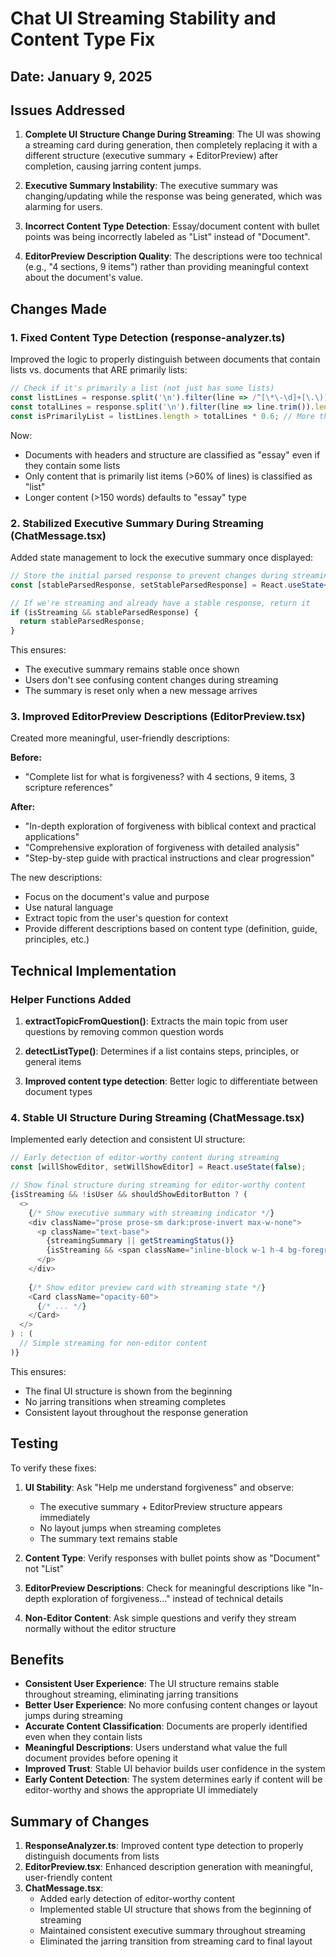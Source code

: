 # Chat UI Streaming Stability and Content Type Fix

## Date: January 9, 2025

## Issues Addressed

1. **Complete UI Structure Change During Streaming**: The UI was showing a streaming card during generation, then completely replacing it with a different structure (executive summary + EditorPreview) after completion, causing jarring content jumps.

2. **Executive Summary Instability**: The executive summary was changing/updating while the response was being generated, which was alarming for users.

3. **Incorrect Content Type Detection**: Essay/document content with bullet points was being incorrectly labeled as "List" instead of "Document".

4. **EditorPreview Description Quality**: The descriptions were too technical (e.g., "4 sections, 9 items") rather than providing meaningful context about the document's value.

## Changes Made

### 1. Fixed Content Type Detection (response-analyzer.ts)

Improved the logic to properly distinguish between documents that contain lists vs. documents that ARE primarily lists:

```typescript
// Check if it's primarily a list (not just has some lists)
const listLines = response.split('\n').filter(line => /^[\*\-\d]+[\.\)]\s+/.test(line.trim()));
const totalLines = response.split('\n').filter(line => line.trim()).length;
const isPrimarilyList = listLines.length > totalLines * 0.6; // More than 60% of lines are list items
```

Now:
- Documents with headers and structure are classified as "essay" even if they contain some lists
- Only content that is primarily list items (>60% of lines) is classified as "list"
- Longer content (>150 words) defaults to "essay" type

### 2. Stabilized Executive Summary During Streaming (ChatMessage.tsx)

Added state management to lock the executive summary once displayed:

```typescript
// Store the initial parsed response to prevent changes during streaming
const [stableParsedResponse, setStableParsedResponse] = React.useState<any>(null);

// If we're streaming and already have a stable response, return it
if (isStreaming && stableParsedResponse) {
  return stableParsedResponse;
}
```

This ensures:
- The executive summary remains stable once shown
- Users don't see confusing content changes during streaming
- The summary is reset only when a new message arrives

### 3. Improved EditorPreview Descriptions (EditorPreview.tsx)

Created more meaningful, user-friendly descriptions:

**Before:**
- "Complete list for what is forgiveness? with 4 sections, 9 items, 3 scripture references"

**After:**
- "In-depth exploration of forgiveness with biblical context and practical applications"
- "Comprehensive exploration of forgiveness with detailed analysis"
- "Step-by-step guide with practical instructions and clear progression"

The new descriptions:
- Focus on the document's value and purpose
- Use natural language
- Extract topic from the user's question for context
- Provide different descriptions based on content type (definition, guide, principles, etc.)

## Technical Implementation

### Helper Functions Added

1. **extractTopicFromQuestion()**: Extracts the main topic from user questions by removing common question words

2. **detectListType()**: Determines if a list contains steps, principles, or general items

3. **Improved content type detection**: Better logic to differentiate between document types

### 4. Stable UI Structure During Streaming (ChatMessage.tsx)

Implemented early detection and consistent UI structure:

```typescript
// Early detection of editor-worthy content during streaming
const [willShowEditor, setWillShowEditor] = React.useState(false);

// Show final structure during streaming for editor-worthy content
{isStreaming && !isUser && shouldShowEditorButton ? (
  <>
    {/* Show executive summary with streaming indicator */}
    <div className="prose prose-sm dark:prose-invert max-w-none">
      <p className="text-base">
        {streamingSummary || getStreamingStatus()}
        {isStreaming && <span className="inline-block w-1 h-4 bg-foreground animate-pulse ml-1" />}
      </p>
    </div>
    
    {/* Show editor preview card with streaming state */}
    <Card className="opacity-60">
      {/* ... */}
    </Card>
  </>
) : (
  // Simple streaming for non-editor content
)}
```

This ensures:
- The final UI structure is shown from the beginning
- No jarring transitions when streaming completes
- Consistent layout throughout the response generation

## Testing

To verify these fixes:

1. **UI Stability**: Ask "Help me understand forgiveness" and observe:
   - The executive summary + EditorPreview structure appears immediately
   - No layout jumps when streaming completes
   - The summary text remains stable

2. **Content Type**: Verify responses with bullet points show as "Document" not "List"

3. **EditorPreview Descriptions**: Check for meaningful descriptions like "In-depth exploration of forgiveness..." instead of technical details

4. **Non-Editor Content**: Ask simple questions and verify they stream normally without the editor structure

## Benefits

- **Consistent User Experience**: The UI structure remains stable throughout streaming, eliminating jarring transitions
- **Better User Experience**: No more confusing content changes or layout jumps during streaming
- **Accurate Content Classification**: Documents are properly identified even when they contain lists
- **Meaningful Descriptions**: Users understand what value the full document provides before opening it
- **Improved Trust**: Stable UI behavior builds user confidence in the system
- **Early Content Detection**: The system determines early if content will be editor-worthy and shows the appropriate UI immediately

## Summary of Changes

1. **ResponseAnalyzer.ts**: Improved content type detection to properly distinguish documents from lists
2. **EditorPreview.tsx**: Enhanced description generation with meaningful, user-friendly content
3. **ChatMessage.tsx**: 
   - Added early detection of editor-worthy content
   - Implemented stable UI structure that shows from the beginning of streaming
   - Maintained consistent executive summary throughout streaming
   - Eliminated the jarring transition from streaming card to final layout
